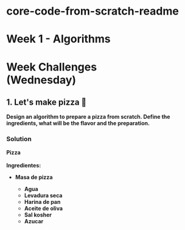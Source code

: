 # core-code-from-scratch-readme

<h1> Week 1 - Algorithms </h1>

<h1> Week Challenges <br> (Wednesday) </h1>
<h2> 1. Let's make pizza 🍕 </h2>
<b> Design an algorithm to prepare a pizza from scratch. Define the ingredients, what will be the flavor and the preparation. </b>

<h3> Solution </h3>
<b> Pizza <br></br>
Ingredientes:
<ul>
  <li> Masa de pizza </li>
  <ul>
    <li> Agua </li>
    <li> Levadura seca </li>
    <li> Harina de pan </li>
    <li> Aceite de oliva </li>
    <li> Sal kosher </li>
    <li> Azucar </li>
    
    
    

